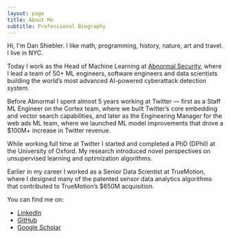 ```yaml
---
layout: page
title: About Me
subtitle: Professional Biography
---
```

<script>
  (function(i,s,o,g,r,a,m){i['GoogleAnalyticsObject']=r;i[r]=i[r]||function(){
  (i[r].q=i[r].q||[]).push(arguments)},i[r].l=1*new Date();a=s.createElement(o),
  m=s.getElementsByTagName(o)[0];a.async=1;a.src=g;m.parentNode.insertBefore(a,m)
  })(window,document,'script','https://www.google-analytics.com/analytics.js','ga');

  ga('create', 'UA-82391879-1', 'auto');
  ga('send', 'pageview');

</script>

Hi, I'm Dan Shiebler. I like math, programming, history, nature, art and travel. I live in NYC.

Today I work as the Head of Machine Learning at [Abnormal Security](https://abnormalsecurity.com/), where I lead a team of 50+ ML engineers, software engineers and data scientists building the world’s most advanced AI-powered cyberattack detection system.

Before Abnormal I spent almost 5 years working at Twitter — first as a Staff ML Engineer on the Cortex team, where we built Twitter’s core embedding and vector search capabilities, and later as the Engineering Manager for the web ads ML team, where we launched ML model improvements that drove a $100M+ increase in Twitter revenue.

While working full time at Twitter I started and completed a PhD (DPhil) at the University of Oxford. My research introduced novel perspectives on unsupervised learning and optimization algorithms. 

Earlier in my career I worked as a Senior Data Scientist at TrueMotion, where I designed many of the patented sensor data analytics algorithms that contributed to TrueMotion’s $650M acquisition.

You can find me on:
- [LinkedIn](https://www.linkedin.com/in/dan-shiebler-10219b42/)
- [GitHub](https://github.com/dshieble)
- [Google Scholar](https://scholar.google.com/citations?user=J1nlG6EAAAAJ&hl=en)
